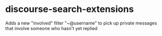 # discourse-search-extensions

Adds a new "involved" filter "~@username" to pick up private messages that involve someone who hasn't yet replied